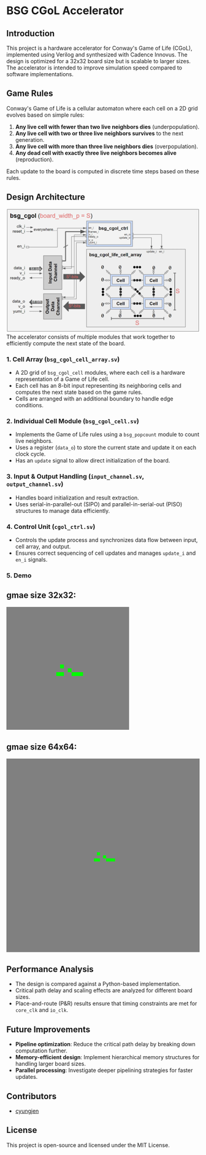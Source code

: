 # BSG CGoL Accelerator

## Introduction
This project is a hardware accelerator for Conway's Game of Life (CGoL), implemented using Verilog and synthesized with Cadence Innovus. The design is optimized for a 32x32 board size but is scalable to larger sizes. The accelerator is intended to improve simulation speed compared to software implementations.

## Game Rules
Conway's Game of Life is a cellular automaton where each cell on a 2D grid evolves based on simple rules:
1. **Any live cell with fewer than two live neighbors dies** (underpopulation).
2. **Any live cell with two or three live neighbors survives** to the next generation.
3. **Any live cell with more than three live neighbors dies** (overpopulation).
4. **Any dead cell with exactly three live neighbors becomes alive** (reproduction).

Each update to the board is computed in discrete time steps based on these rules.

## Design Architecture
![Top level Accelerator Architecture](architecture.png)
The accelerator consists of multiple modules that work together to efficiently compute the next state of the board.

### 1. **Cell Array (`bsg_cgol_cell_array.sv`)**
   - A 2D grid of `bsg_cgol_cell` modules, where each cell is a hardware representation of a Game of Life cell.
   - Each cell has an 8-bit input representing its neighboring cells and computes the next state based on the game rules.
   - Cells are arranged with an additional boundary to handle edge conditions.

### 2. **Individual Cell Module (`bsg_cgol_cell.sv`)**
   - Implements the Game of Life rules using a `bsg_popcount` module to count live neighbors.
   - Uses a register (`data_o`) to store the current state and update it on each clock cycle.
   - Has an `update` signal to allow direct initialization of the board.

### 3. **Input & Output Handling (`input_channel.sv`, `output_channel.sv`)**
   - Handles board initialization and result extraction.
   - Uses serial-in-parallel-out (SIPO) and parallel-in-serial-out (PISO) structures to manage data efficiently.

### 4. **Control Unit (`cgol_ctrl.sv`)**
   - Controls the update process and synchronizes data flow between input, cell array, and output.
   - Ensures correct sequencing of cell updates and manages `update_i` and `en_i` signals.
### 5. **Demo**
## gmae size 32x32:

![32x32](game_4_32x32_100.gif)

## gmae size 64x64:

![64x64](game_4_64x64_100.gif)

## Performance Analysis
- The design is compared against a Python-based implementation.
- Critical path delay and scaling effects are analyzed for different board sizes.
- Place-and-route (P&R) results ensure that timing constraints are met for `core_clk` and `io_clk`.

## Future Improvements
- **Pipeline optimization**: Reduce the critical path delay by breaking down computation further.
- **Memory-efficient design**: Implement hierarchical memory structures for handling larger board sizes.
- **Parallel processing**: Investigate deeper pipelining strategies for faster updates.

## Contributors
- [cyungjen](https://github.com/cyungjen)

## License
This project is open-source and licensed under the MIT License.


